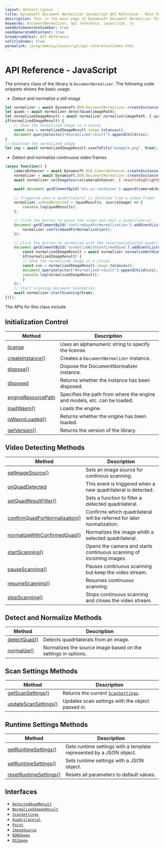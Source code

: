 ```yaml
---
layout: default-layout
title: Dynamsoft Document Normalizer JavaScript API Reference - Main Page
description: This is the main page of Dynamsoft Document Normalizer for JavaScript SDK API Reference.
keywords: DocumentNormalizer, api reference, javascript, js
needAutoGenerateSidebar: true
needGenerateH3Content: true
breadcrumbText: API Reference
noTitleIndex: true
permalink: /programming/javascript/api-reference/index.html
---
```


# API Reference - JavaScript

The primary class of the library is `DocumentNormalizer`. The following code snippets shows the basic usage. 

* Detect and normalize a still image

```js
let normalizer = await Dynamsoft.DDN.DocumentNormalizer.createInstance();
let quads = await normalizer.detectQuad(imagePath);
let normalizedImageResult = await normalizer.normalize(imagePath, { quad: quads[0].location });
if(normalizedImageResult) {
    // Show the normalized image in a Canvas
    const cvs = normalizedImageResult.image.toCanvas();
    document.querySelector("#normalized-result").appendChild(cvs);
}
// Download the normalized image
let img = await normalizedImageResult.saveToFile("example.png", true);
```

* Detect and normalize continuous video frames

```js
(async function() {
    cameraEnhancer = await Dynamsoft.DCE.CameraEnhancer.createInstance();
    normalizer = await Dynamsoft.DDN.DocumentNormalizer.createInstance();
    await normalizer.setImageSource(cameraEnhancer, { resultsHighlightBaseShapes: Dynamsoft.DCE.DrawingItem });

    await document.getElementById('div-ui-container').append(cameraEnhancer.getUIElement());
    
    // Triggered when a quadrilateral is detected from a video frame.
    normalizer.onQuadDetected = (quadResults, sourceImage) => {
        console.log(quadResults);
    };

    // Click the button to pause the video and edit a quadrilateral.
    document.getElementById('confirmQuadForNormalization').addEventListener("click", () => {
        normalizer.confirmQuadForNormalization();
    });

    // Click the button to normalize with the selected/adjusted quadrilateral.
    document.getElementById('normalizeWithConfirmedQuad').addEventListener("click", async () => {
        const normalizedImageResult = await normalizer.normalizeWithConfirmedQuad();
        if(normalizedImageResult) {
        // Show the normalized image in a Canvas
        const cvs = normalizedImageResult.image.toCanvas();
        document.querySelector("#normalized-result").appendChild(cvs);
        console.log(normalizedImageResult);
        }
    });
    // Start scanning document boundaries.
    await normalizer.startScanning(true);
})();
```

The APIs for this class include

## Initialization Control

| Method               | Description |
|----------------------|-------------|
| [license](initialize.md#license) | Uses an alphanumeric string to specify the license. |
| [createInstance()](initialize.md#createinstance) | Creates a `DocumentNormalizer` instance. |
| [dispose()](initialize.md#dispose) | Dispose the DocumentNormalizer instance. |
| [disposed](initialize.md#disposed) | Returns whether the instance has been disposed. |
| [engineResourcePath](initialize.md#engineresourcepath) | Specifies the path from where the engine and models, etc. can be loaded. |
| [loadWasm()](initialize.md#loadwasm) | Loads the engine. |
| [isWasmLoaded()](initialize.md#iswasmloaded) | Returns whether the engine has been loaded. |
| [getVersion()](initialize.md#getversion) | Returns the version of the library. |

## Video Detecting Methods

| Method               | Description |
|----------------------|-------------|
| [setImageSource()](normalize.md#setimagesource) | Sets an image source for continous scanning. |
| [onQuadDetected](normalize.md#onquaddetected) | This event is triggered when a new quadrilateral is detected. |
| [setQuadResultFilter()](normalize.md#setquadresultfilter) | Sets a function to filter a detected quadrilateral. |
| [confirmQuadForNormalization()](normalize.md#confirmquadfornormalization) | Confirms which quadrilateral will be referred for later normalization. |
| [normalizeWithConfirmedQuad()](normalize.md#normalizewithconfirmedquad) | Normalizes the image whith a selected quadrilateral. |
| [startScanning()](normalize.md#startscanning) | Opens the camera and starts continuous scanning of incoming images. |
| [pauseScanning()](normalize.md#pausescanning) | Pauses continuous scanning but keep the video stream. |
| [resumeScanning()](normalize.md#resumescanning) | Resumes continuous scanning. |
| [stopScanning()](normalize.md#stopscanning) | Stops continuous scanning and closes the video stream. |

## Detect and Normalize Methods

| Method               | Description |
|----------------------|-------------|
| [detectQuad()](normalize.md#detectquad) | Detects quadrilaterals from an image. |
| [normalize()](normalize.md#normalize) | Normalizes the source image based on the settings in options. |

## Scan Settings Methods

| Method               | Description |
|----------------------|-------------|
| [getScanSettings()](settings.md#getscansettings) | Returns the current [`ScanSettings`](./interfaces/scansettings.md). |
| [updateScanSettings()](settings.md#updatescansettings) | Updates scan settings with the object passed in. |

## Runtime Settings Methods

| Method               | Description |
|----------------------|-------------|
| [getRuntimeSettings()](settings.md#getruntimesettings) | Gets runtime settings with a template represented by a JSON object. |
| [setRuntimeSettings()](settings.md#setputruntimesettings) | Sets runtime settings with a JSON object. |
| [resetRuntimeSettings()](settings.md#resetputruntimesettings) | Resets all parameters to default values. |

## Interfaces

* [`DetectedQuadResult`](./interfaces/detected-quad-result.md)
* [`NormalizedImageResult`](./interfaces/normalized-image-result.md)
* [`ScanSettings`](./interfaces/scansettings.md)
* [`Quadrilateral`](./interfaces/quadrilateral.md)
* [`Point`](./interfaces/point.md)
* [`ImageSource`](./interfaces/imagesource.md)
* [`DDNImage`](./interfaces/ddn-image.md)
* [`DSImage`](./interfaces/dsimage.md)

<!-- ## Enumerations

- [`EnumImagePixelFormat`]({{ site.enumerations }}image-pixel-format.html?src=android)

## Others

View the [Error Codes]({{ site.enumerations }}error-code.html) -->